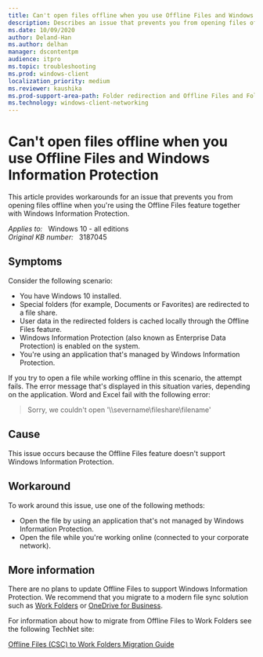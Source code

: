 ```yaml
---
title: Can't open files offline when you use Offline Files and Windows Information Protection
description: Describes an issue that prevents you from opening files offline when you're using the Offline Files feature together with Windows Information Protection. Occurs in Windows 10 Anniversary Edition. Workarounds are provided.
ms.date: 10/09/2020
author: Deland-Han
ms.author: delhan
manager: dscontentpm
audience: itpro
ms.topic: troubleshooting
ms.prod: windows-client
localization_priority: medium
ms.reviewer: kaushika
ms.prod-support-area-path: Folder redirection and Offline Files and Folders (CSC)
ms.technology: windows-client-networking
---
```

# Can't open files offline when you use Offline Files and Windows Information Protection

This article provides workarounds for an issue that prevents you from opening files offline when you're using the Offline Files feature together with Windows Information Protection.

_Applies to:_ &nbsp; Windows 10 - all editions  
_Original KB number:_ &nbsp; 3187045

## Symptoms

Consider the following scenario:

- You have Windows 10 installed.
- Special folders (for example, Documents or Favorites) are redirected to a file share.
- User data in the redirected folders is cached locally through the Offline Files feature.
- Windows Information Protection (also known as Enterprise Data Protection) is enabled on the system.
- You're using an application that's managed by Windows Information Protection.

If you try to open a file while working offline in this scenario, the attempt fails. The error message that's displayed in this situation varies, depending on the application. Word and Excel fail with the following error:
> Sorry, we couldn't open '\\\severname\fileshare\filename'

## Cause

This issue occurs because the Offline Files feature doesn't support Windows Information Protection.

## Workaround

To work around this issue, use one of the following methods:

- Open the file by using an application that's not managed by Windows Information Protection.
- Open the file while you're working online (connected to your corporate network).

## More information

There are no plans to update Offline Files to support Windows Information Protection. We recommend that you migrate to a modern file sync solution such as [Work Folders](https://technet.microsoft.com/library/dn265974.aspx) or [OneDrive for Business](https://onedrive.live.com/about/business/).

For information about how to migrate from Offline Files to Work Folders see the following TechNet site:

[Offline Files (CSC) to Work Folders Migration Guide](https://blogs.technet.microsoft.com/filecab/2016/08/12/offline-files-csc-to-work-folders-migration-guide/)
